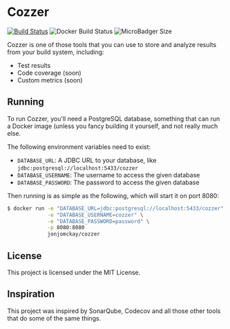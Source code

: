 Cozzer
======

[![Build Status](https://travis-ci.org/jonjomckay/cozzer.svg?branch=master)](https://travis-ci.org/jonjomckay/cozzer)
![Docker Build Status](https://img.shields.io/docker/build/jonjomckay/cozzer.svg)
![MicroBadger Size](https://img.shields.io/microbadger/image-size/jonjomckay/cozzer.svg)

Cozzer is one of those tools that you can use to store and analyze results from your build system, including:

* Test results
* Code coverage (soon)
* Custom metrics (soon)

## Running

To run Cozzer, you'll need a PostgreSQL database, something that can run a Docker image (unless you fancy building it
yourself, and not really much else.

The following environment variables need to exist:

* `DATABASE_URL`: A JDBC URL to your database, like `jdbc:postgresql://localhost:5433/cozzer`
* `DATABASE_USERNAME`: The username to access the given database
* `DATABASE_PASSWORD`: The password to access the given database

Then running is as simple as the following, which will start it on port 8080:

```bash
$ docker run -e "DATABASE_URL=jdbc:postgresql://localhost:5433/cozzer" \
             -e "DATABASE_USERNAME=cozzer" \
             -e "DATABASE_PASSWORD=password" \
             -p 8080:8080
             jonjomckay/cozzer
```

## License

This project is licensed under the MIT License.

## Inspiration

This project was inspired by SonarQube, Codecov and all those other tools that do some of the same things.
